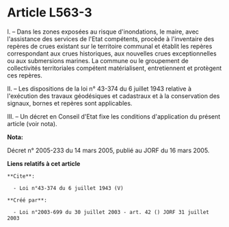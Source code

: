 # Article L563-3

I. – Dans les zones exposées au risque d'inondations, le maire, avec l'assistance des services de l'Etat compétents, procède
à l'inventaire des repères de crues existant sur le territoire communal et établit les repères correspondant aux crues
historiques, aux nouvelles crues exceptionnelles ou aux submersions marines. La commune ou le groupement de collectivités
territoriales compétent matérialisent, entretiennent et protègent ces repères. 

II. – Les dispositions de la loi n° 43-374 du 6 juillet 1943 relative à l'exécution des travaux géodésiques et cadastraux et
à la conservation des signaux, bornes et repères sont applicables. 

III. – Un décret en Conseil d'Etat fixe les conditions d'application du présent article (voir nota).

**Nota:**

Décret n° 2005-233 du 14 mars 2005, publié au JORF du 16 mars 2005.

**Liens relatifs à cet article**

	**Cite**:

	  - Loi n°43-374 du 6 juillet 1943 (V)

	**Créé par**:

	  - Loi n°2003-699 du 30 juillet 2003 - art. 42 () JORF 31 juillet 2003
